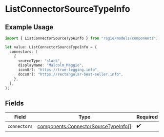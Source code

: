 # ListConnectorSourceTypeInfo

## Example Usage

```typescript
import { ListConnectorSourceTypeInfo } from "ragie/models/components";

let value: ListConnectorSourceTypeInfo = {
  connectors: [
    {
      sourceType: "slack",
      displayName: "Malcolm_Maggio",
      iconUrl: "https://true-legging.info",
      docsUrl: "https://rectangular-best-seller.info",
    },
  ],
};
```

## Fields

| Field                                                                                      | Type                                                                                       | Required                                                                                   | Description                                                                                |
| ------------------------------------------------------------------------------------------ | ------------------------------------------------------------------------------------------ | ------------------------------------------------------------------------------------------ | ------------------------------------------------------------------------------------------ |
| `connectors`                                                                               | [components.ConnectorSourceTypeInfo](../../models/components/connectorsourcetypeinfo.md)[] | :heavy_check_mark:                                                                         | N/A                                                                                        |